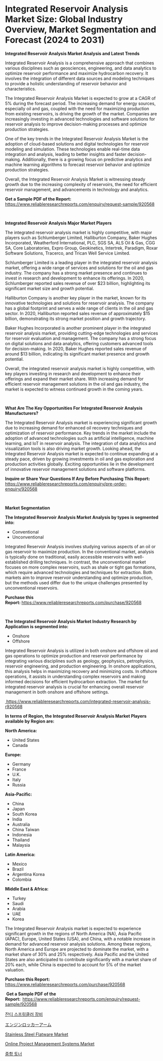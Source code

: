 <p><h1>Integrated Reservoir Analysis Market Size: Global Industry Overview, Market Segmentation and Forecast (2024 to 2031)</h1></p><p><strong>Integrated Reservoir Analysis Market Analysis and Latest Trends</strong></p>
<p><p>Integrated Reservoir Analysis is a comprehensive approach that combines various disciplines such as geosciences, engineering, and data analytics to optimize reservoir performance and maximize hydrocarbon recovery. It involves the integration of different data sources and modeling techniques to provide a holistic understanding of reservoir behavior and characteristics.</p><p>The Integrated Reservoir Analysis Market is expected to grow at a CAGR of 5% during the forecast period. The increasing demand for energy sources, especially oil and gas, coupled with the need for maximizing production from existing reservoirs, is driving the growth of the market. Companies are increasingly investing in advanced technologies and software solutions for reservoir analysis to improve decision-making processes and optimize production strategies.</p><p>One of the key trends in the Integrated Reservoir Analysis Market is the adoption of cloud-based solutions and digital technologies for reservoir modeling and simulation. These technologies enable real-time data integration and analysis, leading to better insights and faster decision-making. Additionally, there is a growing focus on predictive analytics and machine learning algorithms to forecast reservoir behavior and optimize production strategies.</p><p>Overall, the Integrated Reservoir Analysis Market is witnessing steady growth due to the increasing complexity of reservoirs, the need for efficient reservoir management, and advancements in technology and analytics.</p></p>
<p><strong>Get a Sample PDF of the Report:&nbsp;</strong> <a href="https://www.reliableresearchreports.com/enquiry/request-sample/920568">https://www.reliableresearchreports.com/enquiry/request-sample/920568</a></p>
<p>&nbsp;</p>
<p><strong>Integrated Reservoir Analysis Major Market Players</strong></p>
<p><p>The integrated reservoir analysis market is highly competitive, with major players such as Schlumberger Limited, Halliburton Company, Baker Hughes Incorporated, Weatherford International, PLC, SGS SA, ALS Oil & Gas, CGG SA, Core Laboratories, Expro Group, Geokinetics, Intertrek, Paradigm, Roxar Software Solutions, Tracerco, and Trican Well Service Limited.</p><p>Schlumberger Limited is a leading player in the integrated reservoir analysis market, offering a wide range of services and solutions for the oil and gas industry. The company has a strong market presence and continues to invest in research and development to enhance its offerings. In 2020, Schlumberger reported sales revenue of over $23 billion, highlighting its significant market size and growth potential.</p><p>Halliburton Company is another key player in the market, known for its innovative technologies and solutions for reservoir analysis. The company has a global footprint and serves a wide range of clients in the oil and gas sector. In 2020, Halliburton reported sales revenue of approximately $15 billion, demonstrating its strong market position and growth trajectory.</p><p>Baker Hughes Incorporated is another prominent player in the integrated reservoir analysis market, providing cutting-edge technologies and services for reservoir evaluation and management. The company has a strong focus on digital solutions and data analytics, offering customers advanced tools for decision-making. In 2020, Baker Hughes reported sales revenue of around $13 billion, indicating its significant market presence and growth potential.</p><p>Overall, the integrated reservoir analysis market is highly competitive, with key players investing in research and development to enhance their offerings and expand their market share. With increasing demand for efficient reservoir management solutions in the oil and gas industry, the market is expected to witness continued growth in the coming years.</p></p>
<p>&nbsp;</p>
<p><strong>What Are The Key Opportunities For Integrated Reservoir Analysis Manufacturers?</strong></p>
<p><p>The Integrated Reservoir Analysis market is experiencing significant growth due to increasing demand for enhanced oil recovery techniques and optimization of reservoir performance. Key trends in the market include the adoption of advanced technologies such as artificial intelligence, machine learning, and IoT in reservoir analysis. The integration of data analytics and visualization tools is also driving market growth. Looking ahead, the Integrated Reservoir Analysis market is expected to continue expanding at a steady pace, driven by growing investments in oil and gas exploration and production activities globally. Exciting opportunities lie in the development of innovative reservoir management solutions and software platforms.</p></p>
<p><strong>Inquire or Share Your Questions If Any Before Purchasing This Report:</strong> <a href="https://www.reliableresearchreports.com/enquiry/pre-order-enquiry/920568">https://www.reliableresearchreports.com/enquiry/pre-order-enquiry/920568</a></p>
<p>&nbsp;</p>
<p><strong>Market Segmentation</strong></p>
<p><strong>The Integrated Reservoir Analysis Market Analysis by types is segmented into:</strong></p>
<p><ul><li>Conventional</li><li>Unconventional</li></ul></p>
<p><p>Integrated Reservoir Analysis involves studying various aspects of an oil or gas reservoir to maximize production. In the conventional market, analysis is typically done on traditional, easily accessible reservoirs with well-established drilling techniques. In contrast, the unconventional market focuses on more complex reservoirs, such as shale or tight gas formations, which require advanced technologies and techniques for extraction. Both markets aim to improve reservoir understanding and optimize production, but the methods used differ due to the unique challenges presented by unconventional reservoirs.</p></p>
<p><strong>Purchase this Report:&nbsp;</strong><a href="https://www.reliableresearchreports.com/purchase/920568">https://www.reliableresearchreports.com/purchase/920568</a></p>
<p>&nbsp;</p>
<p><strong>The Integrated Reservoir Analysis Market Industry Research by Application is segmented into:</strong></p>
<p><ul><li>Onshore</li><li>Offshore</li></ul></p>
<p><p>Integrated Reservoir Analysis is utilized in both onshore and offshore oil and gas operations to optimize production and reservoir performance by integrating various disciplines such as geology, geophysics, petrophysics, reservoir engineering, and production engineering. In onshore applications, this analysis helps in maximizing recovery and minimizing costs. In offshore operations, it assists in understanding complex reservoirs and making informed decisions for efficient hydrocarbon extraction. The market for integrated reservoir analysis is crucial for enhancing overall reservoir management in both onshore and offshore settings.</p></p>
<p><a href="https://www.reliableresearchreports.com/integrated-reservoir-analysis-r920568">&nbsp;https://www.reliableresearchreports.com/integrated-reservoir-analysis-r920568</a></p>
<p><strong>In terms of Region, the Integrated Reservoir Analysis Market Players available by Region are:</strong></p>
<p>
    <p> <strong> North America: </strong>
        <ul>
            <li>United States</li>
            <li>Canada</li>
        </ul>
        </p> 
    <p> <strong> Europe: </strong>
        <ul>
            <li>Germany</li>
            <li>France</li>
            <li>U.K.</li>
            <li>Italy</li>
            <li>Russia</li>
        </ul>
        </p> 
    <p> <strong> Asia-Pacific: </strong>
        <ul>
            <li>China</li>
            <li>Japan</li>
            <li>South Korea</li>
            <li>India</li>
            <li>Australia</li>
            <li>China Taiwan</li>
            <li>Indonesia</li>
            <li>Thailand</li>
            <li>Malaysia</li>
        </ul>
        </p> 
    <p> <strong> Latin America: </strong>
        <ul>
            <li>Mexico</li>
            <li>Brazil</li>
            <li>Argentina Korea</li>
            <li>Colombia</li>
        </ul>
        </p> 
    <p> <strong> Middle East & Africa: </strong>
        <ul>
            <li>Turkey</li>
            <li>Saudi</li>
            <li>Arabia</li>
            <li>UAE</li>
            <li>Korea</li>
        </ul>
    </p>
    </p>
<p><p>The Integrated Reservoir Analysis market is expected to experience significant growth in the regions of North America (NA), Asia Pacific (APAC), Europe, United States (USA), and China, with a notable increase in demand for advanced reservoir analysis solutions. Among these regions, North America and Europe are projected to dominate the market, with a market share of 30% and 25% respectively. Asia Pacific and the United States are also anticipated to contribute significantly with a market share of 20% each, while China is expected to account for 5% of the market valuation.</p></p>
<p><strong>Purchase this Report: </strong><a href="https://www.reliableresearchreports.com/purchase/920568">https://www.reliableresearchreports.com/purchase/920568</a></p>
<p>&nbsp;<strong>Get a Sample PDF of the Report:&nbsp;&nbsp;</strong><a href="https://www.reliableresearchreports.com/enquiry/request-sample/920568">https://www.reliableresearchreports.com/enquiry/request-sample/920568</a></p>
<p><strong></strong></p>
<p><p><a href="https://medium.com/@audieyost2004/%EC%9E%94%EB%94%94-%EC%8A%A4%ED%94%84%EB%A7%81%ED%81%B4%EB%9F%AC-%EC%9E%A5%EB%B9%84-%EC%8B%9C%EC%9E%A5-%EC%8B%9C%EC%9E%A5-%EC%A0%90%EC%9C%A0%EC%9C%A8-%EC%8B%9C%EC%9E%A5-%EB%8F%99%ED%96%A5-%EB%B0%8F-%EB%AF%B8%EB%9E%98-%EC%84%B1%EC%9E%A5-%ED%83%90%EC%83%89-c5fa89a5a719">잔디 스프링클러 장비</a></p><p><a href="https://medium.com/@brianayatt2023/%E3%82%A8%E3%83%B3%E3%82%B8%E3%83%B3%E3%83%AD%E3%83%83%E3%82%AB%E3%83%BC%E3%82%A2%E3%83%BC%E3%83%A0%E5%B8%82%E5%A0%B4-2031%E5%B9%B4%E3%81%BE%E3%81%A7%E3%81%AE%E3%83%88%E3%83%AC%E3%83%B3%E3%83%89-%E4%BA%88%E6%B8%AC-%E7%AB%B6%E4%BA%89%E5%88%86%E6%9E%90-b669b4e320b9">エンジンロッカーアーム</a></p><p><a href="https://www.linkedin.com/pulse/decoding-stainless-steel-flatware-market-metrics-share-trends-zxhgc?trackingId=39eeDtTktIEC5Jkgi9ddeA%3D%3D">Stainless Steel Flatware Market</a></p><p><a href="https://www.linkedin.com/pulse/online-project-management-systems-market-analysis-its-cagr-segmentation-5gduf">Online Project Management Systems Market</a></p><p><a href="https://medium.com/@eugenekim6262/2024-2031%EB%85%84-%EA%B8%B0%EA%B0%84%EC%9D%84-%EC%9C%84%ED%95%9C-%ED%8F%B4%EB%A6%AC%EB%A8%B8%ED%99%94%EB%90%9C-%ED%86%A0%EB%84%88-%EC%8B%9C%EC%9E%A5-%EB%8F%99%ED%96%A5-%EB%B0%8F-%EC%8B%9C%EC%9E%A5-%EB%B6%84%EC%84%9D-%EC%98%88%EC%B8%A1-193dffe567be">중합 토너</a></p></p>